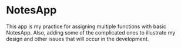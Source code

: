 # NotesApp
This app is my practice for assigning multiple functions with basic NotesApp. Also, adding some of the complicated ones to illustrate my design and other issues that will occur in the development.
